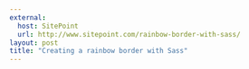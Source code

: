 ```yaml
---
external: 
  host: SitePoint
  url: http://www.sitepoint.com/rainbow-border-with-sass/
layout: post
title: "Creating a rainbow border with Sass"
---
```

